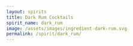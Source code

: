 ```yaml
---
layout: spirits
title: Dark Rum Cocktails
spirit_name: dark_rum
image: /assets/images/ingredient-dark-rum.svg
permalink: /spirit/dark_rum/
---
```

